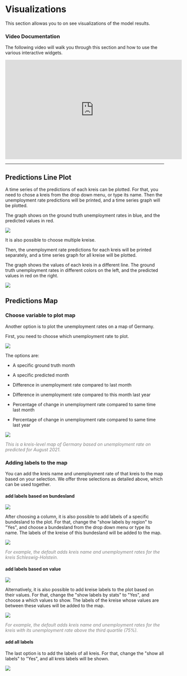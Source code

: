# Visualizations

This section allowas you to on see visualizations of the model results.

### Video Documentation 

The following video will walk you through this section and how to use the various interactive widgets. 

<iframe width="560" height="315" src="https://www.youtube.com/embed/ubH9CgjncGU" title="YouTube video player" frameborder="0" allow="accelerometer; autoplay; clipboard-write; encrypted-media; gyroscope; picture-in-picture" allowfullscreen></iframe>

<hr>


## Predictions Line Plot
A time series of the predictions of each kreis can be plotted. For that, you need to chose a kreis from the drop down menu, or type its name. Then the unemployment rate predictions will be printed, and a time series graph will be plotted. 

The graph shows on the ground truth unemployment rates in blue, 
and the predicted values in red.  

![](./model_screenshots/vis1.png)

It is also possible to choose multiple kreise. 

Then, the unemployment rate predictions for each kreis will be printed separately, 
and a time series graph for all kreise will be plotted. 

The graph shows the values of each kreis in a different line. The ground truth unemployment rates in different colors on the left,  and the predicted values in red on the right. 

![](./model_screenshots/vis2.png)

## Predictions Map

### Choose variable to plot map 

Another option is to plot the unemployment rates on a map of Germany. 

First, you need to choose which unemployment rate to plot. 


![](./model_screenshots/plot_var.png)

The options are: 

- A specific ground truth month

- A specific predicted month

- Difference in unemployment rate compared to last month

- Difference in unemployment rate compared to this month last year 

- Percentage of change in unemployment rate compared to same time last month

- Percentage of change in unemployment rate compared to same time last year

<!-- - An average of the three predicted months  -->

![](./model_screenshots/map5.png)

<span style="color:gray">*This is a kreis-level map of Germany based on unemployment rate on predicted for August 2021.*</span>

### Adding labels to the map

You can add the kreis name and unemployment rate of that kreis to the map based on your selection. We offer three selections as detailed above, which can be used together.

#### add labels based on bundesland  

![](./model_screenshots/select_bdl.png)

After choosing a column, it is also possible to add labels of a specific bundesland to the plot. For that, change the "show labels by region" to "Yes", and choose a bundesland from the drop down menu or type its name. The labels of the kreise of this bundesland will be added to the map. 

![](./model_screenshots/map2.png)

<span style="color:gray">*For example, the default adds kreis name and unemployment rates for the kreis Schleswig-Holstein.*</span>

#### add labels based on value 

![](./model_screenshots/select_stats.png)

Alternatively, it is also possible to add kreise labels to the plot based on their values. 
For that, change the "show labels by stats" to "Yes", and choose a which values to show. The labels of the kreise  whose values are between these values will be added to the map. 

![](./model_screenshots/map3.png)

<span style="color:gray">*For example, the default adds kreis name and unemployment rates for the kreis with its unemployment rate above the third quartile (75%).*</span>

#### add all labels

The last option is to add the labels of all kreis. For that, change the "show all labels" to "Yes", and all kreis labels will be shown. 

![](./model_screenshots/map4.png)
